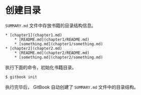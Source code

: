 # 创建目录

`SUMMARY.md` 文件中存放书籍的目录结构信息。

```
* [chapter1](chapter1.md)
	* [README.md](chapter1/README.md)
	* [something.md](chapter1/something.md)
* [chapter2](chapter2.md)
	* [README.md](chapter2/README.md)
	* [something.md](chapter2/something.md)
```

执行下面的命令，初始化书籍目录。

```shell
$ gitbook init
```

执行完毕后， GitBook 自动创建了 `SUMMARY.md` 文件中的目录结构。

